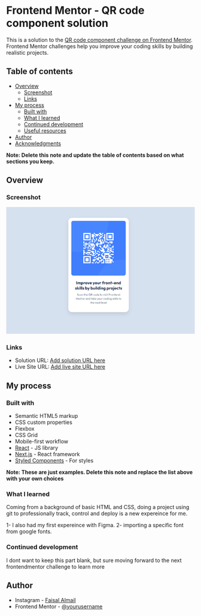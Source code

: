 # Frontend Mentor - QR code component solution

This is a solution to the [QR code component challenge on Frontend Mentor](https://www.frontendmentor.io/challenges/qr-code-component-iux_sIO_H). Frontend Mentor challenges help you improve your coding skills by building realistic projects. 

## Table of contents

- [Overview](#overview)
  - [Screenshot](#screenshot)
  - [Links](#links)
- [My process](#my-process)
  - [Built with](#built-with)
  - [What I learned](#what-i-learned)
  - [Continued development](#continued-development)
  - [Useful resources](#useful-resources)
- [Author](#author)
- [Acknowledgments](#acknowledgments)

**Note: Delete this note and update the table of contents based on what sections you keep.**

## Overview

### Screenshot

[](./screenshot.png)
<img src="Screenshot.png">





### Links

- Solution URL: [Add solution URL here](https://your-solution-url.com)
- Live Site URL: [Add live site URL here](https://qr-code-component-three-drab.vercel.app/)

## My process

### Built with

- Semantic HTML5 markup
- CSS custom properties
- Flexbox
- CSS Grid
- Mobile-first workflow
- [React](https://reactjs.org/) - JS library
- [Next.js](https://nextjs.org/) - React framework
- [Styled Components](https://styled-components.com/) - For styles

**Note: These are just examples. Delete this note and replace the list above with your own choices**

### What I learned

Coming from a background of basic HTML and CSS, doing a project using git to professionally track, control and deploy is a new expereince for me.

1- I also had my first expereince with Figma.
2- importing a specific font from google fonts.



### Continued development

I dont want to keep this part blank, but sure moving forward to the next frontendmentor challenge to learn more


## Author

- Instagram - [Faisal Almail](https://www.instagram.com/faisal.almail)
- Frontend Mentor - [@yourusername](https://www.frontendmentor.io/profile/faisalalmail)


